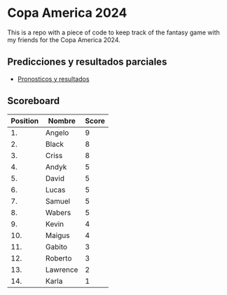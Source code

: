 # Copa America 2024

This is a repo with a piece of code to keep track of the fantasy game with my friends for the Copa America 2024.

## Predicciones y resultados parciales
- [Pronosticos y resultados](https://github.com/dasoto/polla/blob/main/master_plan.csv)
## Scoreboard

| Position | Nombre | Score |
| -------- | ------ | ----- |
|1. | Angelo | 9 |
|2. | Black | 8 |
|3. | Criss | 8 |
|4. | Andyk | 5 |
|5. | David | 5 |
|6. | Lucas | 5 |
|7. | Samuel | 5 |
|8. | Wabers | 5 |
|9. | Kevin | 4 |
|10. | Maigus | 4 |
|11. | Gabito | 3 |
|12. | Roberto | 3 |
|13. | Lawrence | 2 |
|14. | Karla | 1 |
